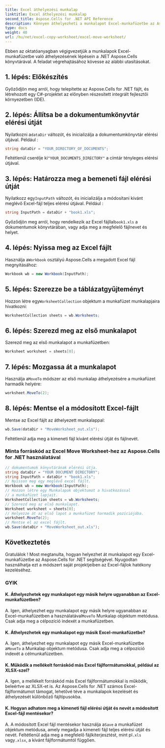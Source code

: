 ```yaml
---
title: Excel áthelyezési munkalap
linktitle: Excel áthelyezési munkalap
second_title: Aspose.Cells for .NET API Reference
description: Könnyen áthelyezheti a munkalapot Excel-munkafüzetbe az Aspose.Cells for .NET segítségével.
type: docs
weight: 40
url: /hu/net/excel-copy-worksheet/excel-move-worksheet/
---
```

Ebben az oktatóanyagban végigvezetjük a munkalapok Excel-munkafüzetbe való áthelyezésének lépésein a .NET Aspose.Cells könyvtárával. A feladat végrehajtásához kövesse az alábbi utasításokat.


## 1. lépés: Előkészítés

Győződjön meg arról, hogy telepítette az Aspose.Cells for .NET fájlt, és létrehozott egy C#-projektet az előnyben részesített integrált fejlesztői környezetben (IDE).

## 2. lépés: Állítsa be a dokumentumkönyvtár elérési útját

 Nyilatkozni a`dataDir` változót, és inicializálja a dokumentumkönyvtár elérési útjával. Például :

```csharp
string dataDir = "YOUR_DIRECTORY_OF_DOCUMENTS";
```

 Feltétlenül cserélje ki`"YOUR_DOCUMENTS_DIRECTORY"` a címtár tényleges elérési útjával.

## 3. lépés: Határozza meg a bemeneti fájl elérési útját

 Nyilatkozz egy`InputPath` változót, és inicializálja a módosítani kívánt meglévő Excel-fájl teljes elérési útjával. Például :

```csharp
string InputPath = dataDir + "book1.xls";
```

 Győződjön meg arról, hogy rendelkezik az Excel fájllal`book1.xls` a dokumentumok könyvtárában, vagy adja meg a megfelelő fájlnevet és helyet.

## 4. lépés: Nyissa meg az Excel fájlt

 Használja a`Workbook` osztályú Aspose.Cells a megadott Excel fájl megnyitásához:

```csharp
Workbook wb = new Workbook(InputPath);
```

## 5. lépés: Szerezze be a táblázatgyűjteményt

 Hozzon létre egy`WorksheetCollection` objektum a munkafüzet munkalapjaira hivatkozni:

```csharp
WorksheetCollection sheets = wb.Worksheets;
```

## 6. lépés: Szerezd meg az első munkalapot

Szerezd meg az első munkalapot a munkafüzetben:

```csharp
Worksheet worksheet = sheets[0];
```

## 7. lépés: Mozgassa át a munkalapot

 Használja a`MoveTo` módszer az első munkalap áthelyezésére a munkafüzet harmadik helyére:

```csharp
worksheet.MoveTo(2);
```

## 8. lépés: Mentse el a módosított Excel-fájlt

Mentse az Excel fájlt az áthelyezett munkalappal:

```csharp
wb.Save(dataDir + "MoveWorksheet_out.xls");
```

Feltétlenül adja meg a kimeneti fájl kívánt elérési útját és fájlnevét.

### Minta forráskód az Excel Move Worksheet-hez az Aspose.Cells for .NET használatával 
```csharp
// dokumentumok könyvtárának elérési útja.
string dataDir = "YOUR DOCUMENT DIRECTORY";
string InputPath = dataDir + "book1.xls";
// Nyisson meg egy meglévő excel fájlt.
Workbook wb = new Workbook(InputPath);
// Hozzon létre egy Munkalapok objektumot a hivatkozással
// a munkafüzet lapjait.
WorksheetCollection sheets = wb.Worksheets;
// Szerezd meg az első munkalapot.
Worksheet worksheet = sheets[0];
// Helyezze át az első lapot a munkafüzet harmadik pozíciójába.
worksheet.MoveTo(2);
// Mentse el az excel fájlt.
wb.Save(dataDir + "MoveWorksheet_out.xls");
```

## Következtetés

Gratulálok ! Most megtanulta, hogyan helyezhet át munkalapot egy Excel-munkafüzetbe az Aspose.Cells for .NET segítségével. Nyugodtan használhatja ezt a módszert saját projektjeiben az Excel-fájlok hatékony kezeléséhez.

### GYIK

#### K. Áthelyezhetek egy munkalapot egy másik helyre ugyanabban az Excel-munkafüzetben?

A.  Igen, áthelyezhet egy munkalapot egy másik helyre ugyanabban az Excel-munkafüzetben a használatával`MoveTo` Munkalap objektum metódusa. Csak adja meg a célpozíció indexét a munkafüzetben.

#### K. Áthelyezhetek egy munkalapot egy másik Excel-munkafüzetbe?

A.  Igen, áthelyezhet egy munkalapot egy másik Excel-munkafüzetbe a`MoveTo` a Munkalap objektum metódusa. Csak adja meg a célpozíció indexét a célmunkafüzetben.

#### K. Működik a mellékelt forráskód más Excel fájlformátumokkal, például az XLSX-szel?

A. Igen, a mellékelt forráskód más Excel fájlformátumokkal is működik, beleértve az XLSX-et is. Az Aspose.Cells for .NET számos Excel-fájlformátumot támogat, lehetővé téve a munkalapok kezelését és áthelyezését különböző fájltípusokba.

#### K. Hogyan adhatom meg a kimeneti fájl elérési útját és nevét a módosított Excel-fájl mentésekor?

A.  A módosított Excel fájl mentésekor használja a`Save` a munkafüzet objektum metódusa, amely megadja a kimeneti fájl teljes elérési útját és nevét. Feltétlenül adja meg a megfelelő fájlkiterjesztést, mint pl`.xls` vagy`.xlsx`, a kívánt fájlformátumtól függően.
